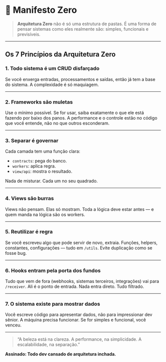# 📜 Manifesto Zero

> **Arquitetura Zero** não é só uma estrutura de pastas.
> É uma forma de pensar sistemas como eles realmente são: simples, funcionais e previsíveis.

---

## Os 7 Princípios da Arquitetura Zero

### 1. **Todo sistema é um CRUD disfarçado**

Se você enxerga entradas, processamentos e saídas, então já tem a base do sistema.
A complexidade é só maquiagem.

---

### 2. **Frameworks são muletas**

Use o mínimo possível. Se for usar, saiba exatamente o que ele está fazendo por baixo dos panos.
A performance e o controle estão no código que você entende, não no que outros esconderam.

---

### 3. **Separar é governar**

Cada camada tem uma função clara:

* `contracts`: pega do banco.
* `workers`: aplica regra.
* `view/api`: mostra o resultado.

Nada de misturar. Cada um no seu quadrado.

---

### 4. **Views são burras**

Views não pensam. Elas só mostram.
Toda a lógica deve estar antes — e quem manda na lógica são os workers.

---

### 5. **Reutilizar é regra**

Se você escreveu algo que pode servir de novo, extraia.
Funções, helpers, constantes, configurações — tudo em `/utils`. Evite duplicação como se fosse bug.

---

### 6. **Hooks entram pela porta dos fundos**

Tudo que vem de fora (webhooks, sistemas terceiros, integrações) vai para `/receiver`.
Ali é o ponto de entrada. Nada entra direto. Tudo filtrado.

---

### 7. **O sistema existe para mostrar dados**

Você escreve código para apresentar dados, não para impressionar dev sênior.
A máquina precisa funcionar. Se for simples e funcional, você venceu.

---

> “A beleza está na clareza. A performance, na simplicidade. A escalabilidade, na separação.”

**Assinado:
Todo dev cansado de arquitetura inchada.**
